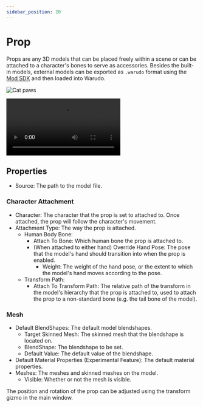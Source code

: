 ```yaml
---
sidebar_position: 20
---
```

# Prop

Props are any 3D models that can be placed freely within a scene or can be attached to a character's bones to serve as accessories. Besides the built-in models, external models can be exported as `.warudo` format using the [Mod SDK](../modding/mod-sdk.md) and then loaded into Warudo.

![Cat paws](https://user-images.githubusercontent.com/3406505/181151662-19455655-55ec-4a9f-9151-233db085c001.png)

<div className="video-box"><video controls src="https://user-images.githubusercontent.com/3406505/196042139-45994180-aef4-4a9b-8208-592edc280b8d.mp4" />
The rose and fingertip particle effect are achieved using prop assets and character attachment settings.
</div>

## Properties

* Source: The path to the model file.

### Character Attachment

* Character: The character that the prop is set to attached to. Once attached, the prop will follow the character's movement.
* Attachment Type: The way the prop is attached.
  * Human Body Bone:
    * Attach To Bone: Which human bone the prop is attached to.
    * (When attached to either hand) Override Hand Pose: The pose that the model's hand should transition into when the prop is enabled.
      * Weight: The weight of the hand pose, or the extent to which the model's hand moves according to the pose.
  * Transform Path:
    * Attach To Transform Path: The relative path of the transform in the model's hierarchy that the prop is attached to, used to attach the prop to a non-standard bone (e.g. the tail bone of the model).

### Mesh

* Default BlendShapes: The default model blendshapes.
  * Target Skinned Mesh: The skinned mesh that the blendshape is located on.
  * BlendShape: The blendshape to be set.
  * Default Value: The default value of the blendshape.
* Default Material Properties (Experimental Feature): The default material properties.
* Meshes: The meshes and skinned meshes on the model.
  * Visible: Whether or not the mesh is visible.&#x20;

<div className="hint hint-info">
The position and rotation of the prop can be adjusted using the transform gizmo in the main window.
</div>
